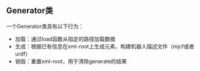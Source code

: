 ## Generator类

一个Generator类具有以下行为：
- 加载：通过load函数从指定的路径加载数据
- 生成：根据已有信息在xml-root上生成元素，构建机器人描述文件（mjcf或者urdf）
- 销毁：重置xml-root，用于清除generate的结果

